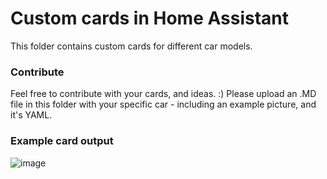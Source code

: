 # Custom cards in Home Assistant

This folder contains custom cards for different car models. 

### Contribute

Feel free to contribute with your cards, and ideas. :) Please upload an .MD file in this folder with your specific car - including an example picture, and it's YAML.

### Example card output

![image](https://github.com/user-attachments/assets/a5306a30-9a65-4704-8f29-64aeb2add9cf)


